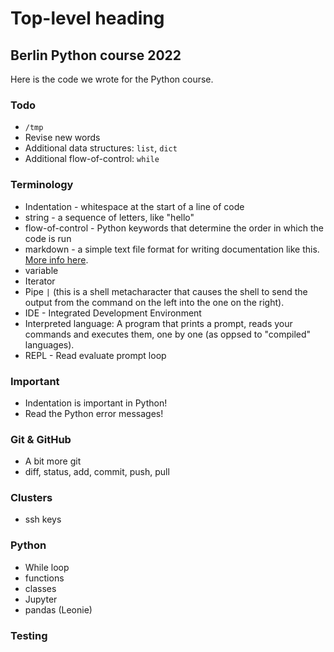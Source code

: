 # Top-level heading

## Berlin Python course 2022

Here is the code we wrote for the Python course.

### Todo

* `/tmp`
* Revise new words
* Additional data structures: `list`, `dict`
* Additional flow-of-control: `while`

### Terminology

* Indentation - whitespace at the start of a line of code
* string - a sequence of letters, like "hello"
* flow-of-control - Python keywords that determine the order in which the code is run
* markdown - a simple text file format for writing documentation like this. [More info here](https://www.markdownguide.org/).
* variable
* Iterator
* Pipe `|` (this is a shell metacharacter that causes the shell to send the output from the command on the left into the one on the right).
* IDE - Integrated Development Environment
* Interpreted language: A program that prints a prompt, reads your commands and executes them, one by one (as oppsed to "compiled" languages).
* REPL - Read evaluate prompt loop

### Important

* Indentation is important in Python!
* Read the Python error messages!

### Git & GitHub

* A bit more git
* diff, status, add, commit, push, pull

### Clusters

* ssh keys

### Python

* While loop
* functions
* classes
* Jupyter
* pandas (Leonie)

### Testing

